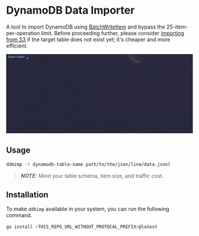 # DynamoDB Data Importer

A tool to import DynamoDB using [BatchWriteItem](https://docs.aws.amazon.com/amazondynamodb/latest/APIReference/API_BatchWriteItem.html) and bypass the 25-item-per-operation limit. Before proceeding further, please consider [importing from S3](https://docs.aws.amazon.com/amazondynamodb/latest/developerguide/S3DataImport.HowItWorks.html) if the target table does not exist yet; it's cheaper and more efficient.

![Demo](./docs/assets/images/demo.gif)

## Usage

```sh
ddmimp -t dynamodb-table-name path/to/the/json/line/data.jsonl
```

> **_NOTE:_** Mind your table schema, item size, and traffic cost.

## Installation

To make `ddbimp` available in your system, you can run the following command.

```sh
go install <THIS_REPO_URL_WITHOUT_PROTOCAL_PREFIX>@latest
```
